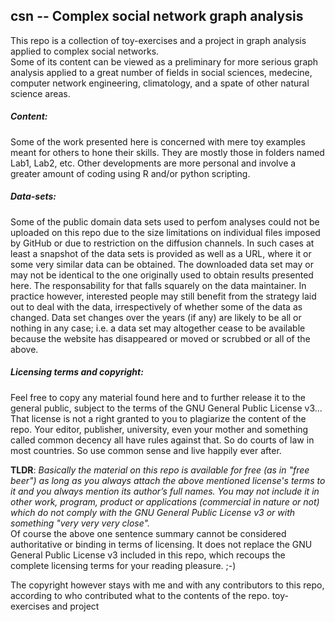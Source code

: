 ## csn -- Complex social network graph analysis

This repo is a collection of toy-exercises and a project in graph analysis applied to complex social networks.  
Some of its content can be viewed as a preliminary for more serious graph analysis applied to a great number of fields in social sciences, medecine, computer network engineering, climatology, and a spate of other natural science areas.

##### Content:
Some of the work presented here is concerned with mere toy examples meant for others to hone their skills. They are mostly those in folders named Lab1, Lab2, etc.  Other developments are more personal and involve a greater amount of coding using R and/or python scripting.

##### Data-sets:
Some of the public domain data sets used to perfom analyses could not be uploaded on this repo due to the size limitations on individual files imposed by GitHub or due to restriction on the diffusion channels. In such cases at least a snapshot of the data sets is provided as well as a URL, where it or some very similar data can be obtained. The downloaded data set may or may not be identical to the one originally used to obtain results presented here. The responsability for that falls squarely  on the data maintainer. In practice however, interested people may still benefit from the strategy laid out to deal with the data, irrespectively of whether some of the data as changed. Data set changes over the years (if any) are likely to be all or nothing in any case; i.e. a data set may altogether cease to be available because the website has disappeared or moved or scrubbed or all of the above. 

##### Licensing terms and copyright:
Feel free to copy any material found here and to further release it to the general public, subject to the terms of the GNU General Public License v3... That license is not a right granted to you to plagiarize the content of the repo. Your editor, publisher,  university, even your mother and something called common decency all have rules against that. So do courts of law in most countries.  So use common sense and live happily ever after.

**TLDR**: *Basically the material on this repo is available for free (as in "free beer") as long as you always attach the above mentioned license's terms to it and you always mention its author’s full names.  You may not include it in other work, program, product or applications (commercial in nature or not) which do not comply with the GNU General Public License v3 or with something "very very very close".*  
Of course the above one sentence summary cannot be considered authoritative or binding in terms of licensing.  It does not replace the GNU General Public License v3 included in this repo, which recoups the complete licensing terms for your reading pleasure. ;-)

The copyright however stays with me and with any contributors to this repo, according to who contributed what to the contents of the repo.  toy-exercises and project
